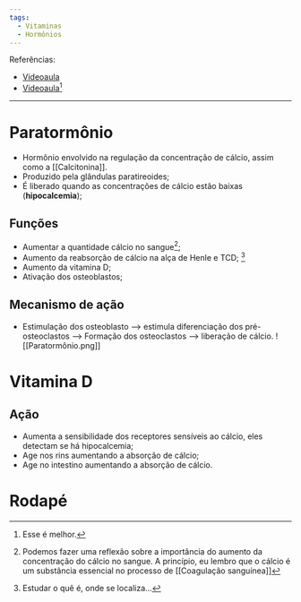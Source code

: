 ```yaml
---
tags:
  - Vitaminas
  - Hormônios
---
```

Referências: 
* [Videoaula](https://youtu.be/xggHM6GCxvw?si=ClKo4ds7R9VIvbFE)
* [Videoaula](https://youtu.be/oE_5XCr0cX4?si=2-MOhf5PE88JUzsH)[^1]

---
# Paratormônio 
* Hormônio envolvido na regulação da concentração de cálcio, assim como a [[Calcitonina]].
* Produzido pela glândulas paratireoides;
* É liberado quando as concentrações de cálcio estão baixas (**hipocalcemia**);
## Funções 
* Aumentar a quantidade cálcio no sangue[^3]; 
* Aumento da reabsorção de cálcio na alça de Henle e TCD; [^2]
* Aumento da vitamina D;
* Ativação dos osteoblastos;
## Mecanismo de ação 
* Estimulação dos osteoblasto --> estimula diferenciação dos pré-osteoclastos --> Formação dos osteoclastos --> liberação de cálcio. 
![[Paratormônio.png]]
# Vitamina D 
## Ação
* Aumenta a sensibilidade dos receptores sensíveis ao cálcio, eles detectam se há hipocalcemia;
* Age nos rins aumentando a absorção de cálcio; 
* Age no intestino aumentando a absorção de cálcio. 
# Rodapé
[^1]: Esse é melhor. 
[^2]: Estudar o quê é, onde se localiza...
[^3]: Podemos fazer uma reflexão sobre a importância do aumento da concentração do cálcio no sangue. A princípio, eu lembro que o cálcio é um substância essencial no processo de [[Coagulação sanguínea]]